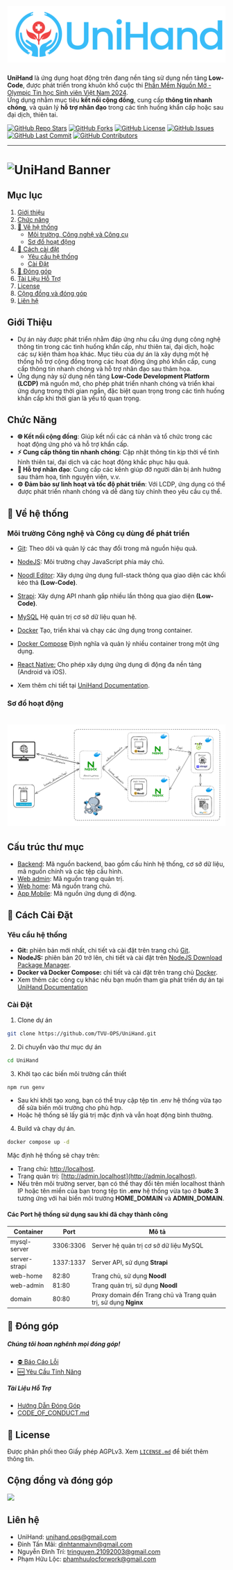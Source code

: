 # ![UniHand Banner](public/banner.png)

**UniHand** là ứng dụng hoạt động trên đang nền tảng sử dụng nền tảng **Low-Code**, được phát triển trong khuôn khổ cuộc thi [Phần Mềm Nguồn Mở - Olympic Tin học Sinh viên Việt Nam 2024](https://www.olp.vn/procon-pmmn/ph%E1%BA%A7n-m%E1%BB%81m-ngu%E1%BB%93n-m%E1%BB%9F).  
Ứng dụng nhằm mục tiêu **kết nối cộng đồng**, cung cấp **thông tin nhanh chóng**, và quản lý **hỗ trợ nhân đạo** trong các tình huống khẩn cấp hoặc sau đại dịch, thiên tai.

[![GitHub Repo Stars](https://img.shields.io/github/stars/TVU-OPS/UniHand?style=social)](https://github.com/TVU-OPS/UniHand/stargazers) [![GitHub Forks](https://img.shields.io/github/forks/TVU-OPS/UniHand?style=social)](https://github.com/TVU-OPS/UniHand/network/members) [![GitHub License](https://img.shields.io/github/license/TVU-OPS/UniHand)](https://github.com/TVU-OPS/UniHand/blob/main/LICENSE)
[![GitHub Issues](https://img.shields.io/github/issues/TVU-OPS/UniHand)](https://github.com/TVU-OPS/UniHand/issues) [![GitHub Last Commit](https://img.shields.io/github/last-commit/TVU-OPS/UniHand)](https://github.com/TVU-OPS/UniHand/commits/main) [![GitHub Contributors](https://img.shields.io/github/contributors/TVU-OPS/UniHand?style=flat&color=blue)](https://github.com/TVU-OPS/UniHand/graphs/contributors)

---

# ![UniHand Banner](public/banner_review.png)

## **Mục lục**

1. [Giới thiệu](#giới-thiệu)
2. [Chức năng](#chức-năng)
3. [🔎 Về hệ thống](#-về-hệ-thống)
   - [Môi trường, Công nghệ và Công cụ](#môi-trường-công-nghệ-và-công-cụ-dùng-để-phát-triển)
   - [Sơ đồ hoạt động](#sơ-đồ-hoạt-động)
4. [🔧 Cách cài đặt](#-cách-cài-đặt)
   - [Yêu cầu hệ thống](#yêu-cầu-hệ-thống)
   - [Cài Đặt](#cài-đặt)
5. [🎁 Đóng góp](#-đóng-góp)
6. [Tài Liệu Hỗ Trợ](#tài-liệu-hỗ-trợ)
7. [License](#license)
8. [Cộng đồng và đóng góp](#cộng-đồng-và-đóng-góp)
9. [Liên hệ](#liên-hệ)

## Giới Thiệu

- Dự án này được phát triển nhằm đáp ứng nhu cầu ứng dụng công nghệ thông tin trong các tình huống khẩn cấp, như thiên tai, đại dịch, hoặc các sự kiện thảm họa khác. Mục tiêu của dự án là xây dựng một hệ thống hỗ trợ cộng đồng trong các hoạt động ứng phó khẩn cấp, cung cấp thông tin nhanh chóng và hỗ trợ nhân đạo sau thảm họa.
- Ứng dụng này sử dụng nền tảng **Low-Code Development Platform (LCDP)** mã nguồn mở, cho phép phát triển nhanh chóng và triển khai ứng dụng trong thời gian ngắn, đặc biệt quan trọng trong các tình huống khẩn cấp khi thời gian là yếu tố quan trọng.

## Chức Năng

- **🌐 Kết nối cộng đồng**: Giúp kết nối các cá nhân và tổ chức trong các hoạt động ứng phó và hỗ trợ khẩn cấp.
- **⚡ Cung cấp thông tin nhanh chóng**: Cập nhật thông tin kịp thời về tình hình thiên tai, đại dịch và các hoạt động khắc phục hậu quả.
- **🤝 Hỗ trợ nhân đạo**: Cung cấp các kênh giúp đỡ người dân bị ảnh hưởng sau thảm họa, tình nguyện viên, v.v.
- **⚙️ Đảm bảo sự linh hoạt và tốc độ phát triển**: Với LCDP, ứng dụng có thể được phát triển nhanh chóng và dễ dàng tùy chỉnh theo yêu cầu cụ thể.

## 🔎 Về hệ thống

### Môi trường Công nghệ và Công cụ dùng để phát triển

- [Git](https://git-scm.com): Theo dõi và quản lý các thay đổi trong mã nguồn hiệu quả.
- [NodeJS](https://nodejs.org): Môi trường chạy JavaScript phía máy chủ.
- [Noodl Editor](https://www.noodl.net): Xây dựng ứng dụng full-stack thông qua giao diện các khối kéo thả **(Low-Code)**.
- [Strapi](https://strapi.io): Xây dựng API nhanh gắp nhiều lần thông qua giao diện **(Low-Code)**.
- [MySQL](https://www.mysql.com) Hệ quản trị cơ sở dữ liệu quan hệ.
- [Docker](https://www.docker.com) Tạo, triển khai và chạy các ứng dụng trong container.
- [Docker Compose](https://docs.docker.com/compose) Định nghĩa và quản lý nhiều container trong một ứng dụng.
- [React Native:](https://reactnative.dev) Cho phép xây dựng ứng dụng di động đa nền tảng (Android và iOS).

- Xem thêm chi tiết tại [UniHand Documentation](https://docs.unihand.site/getting-started/environment-software).

### Sơ đồ hoạt động

# ![UniHand Banner](public/so_do.png)

## Cấu trúc thư mục

- [Backend](https://github.com/TVU-OPS/UniHand/tree/main/backend): Mã nguồn backend, bao gồm cấu hình hệ thống, cơ sở dữ liệu, mã nguồn chính và các tệp cấu hình.
- [Web admin](https://github.com/TVU-OPS/UniHand/tree/main/web-admin): Mã nguồn trang quản trị.
- [Web home](https://github.com/TVU-OPS/UniHand/tree/main/web-home): Mã nguồn trang chủ.
- [App Mobile](https://github.com/TVU-OPS/UniHand/tree/main/app-mobile): Mã nguồn ứng dụng di động.

## 🔧 Cách Cài Đặt

### Yêu cầu hệ thống

- **Git:** phiên bản mới nhất, chi tiết và cài đặt trên trang chủ [Git](https://git-scm.com).
- **NodeJS:** phiên bản 20 trở lên, chi tiết và cài đặt trên [NodeJS Download Package Manager](https://nodejs.org/en/download/package-manager).
- **Docker và Docker Compose:** chi tiết và cài đặt trên trang chủ [Docker](https://www.docker.com).
- Xem thêm các công cụ khác nếu bạn muốn tham gia phát triển dự án tại [UniHand Documentation](https://docs.unihand.site/getting-started/environment-software)

### Cài Đặt

1. Clone dự án
```bash
git clone https://github.com/TVU-OPS/UniHand.git
```
2. Di chuyển vào thư mục dự án
```bash
cd UniHand
```
3. Khởi tạo các biến môi trường cần thiết
```bash
npm run genv
```
- Sau khi khởi tạo xong, bạn có thể truy cập tệp tin .env hệ thống vừa tạo để sửa biến môi trường cho phù hợp.
- Hoặc hệ thống sẽ lấy giá trị mặc định và vẫn hoạt động bình thường.

4. Build và chạy dự án.
```bash
docker compose up -d
```

Mặc định hệ thống sẽ chạy trên:

- Trang chủ: [http://localhost](http://localhost).
- Trang quản trị: [http://admin.localhost](http://admin.localhost).
- Nếu trên môi trường server, bạn có thể thay đổi tên miền localhost thành IP hoặc tên miền của bạn trong tệp tin **.env** hệ thống vừa tạo ở **bước 3** tương ứng với hai biến môi trường **HOME_DOMAIN** và **ADMIN_DOMAIN**.

#### Các Port hệ thống sử dụng sau khi đã chạy thành công

<table>
  <thead>
    <tr>
      <th>Container</th>
      <th>Port</th>
      <th>Mô tả</th>
    </tr>
  </thead>
  <tbody>
    <tr>
      <td>mysql-server</td>
      <td>3306:3306</td>
      <td>Server hệ quản trị cơ sở dữ liệu MySQL</td>
    </tr>
    <tr>
      <td>server-strapi</td>
      <td>1337:1337</td>
      <td>Server API, sử dụng <span style="font-weight: bold">Strapi</span></td>
    </tr>
    <tr>
      <td>web-home</td>
      <td>82:80</td>
      <td>Trang chủ, sử dụng <span style="font-weight: bold">Noodl</span></td>
    </tr>
    <tr>
      <td>web-admin</td>
      <td>81:80</td>
      <td>Trang quản trị, sử dụng <span style="font-weight: bold">Noodl</span></td>
    </tr>
    <tr>
      <td>domain</td>
      <td>80:80</td>
      <td>Proxy domain đến Trang chủ và Trang quản trị, sử dụng <span style="font-weight: bold">Nginx</span></td>
    </tr>
  </tbody>
</table>

## 🎁 Đóng góp

##### Chúng tôi hoan nghênh mọi đóng góp!

- [⛔ Báo Cáo Lỗi](https://github.com/TVU-OPS/UniHand/issues/new?template=bug_report.md&title=[Bug])
- [🆕 Yêu Cầu Tính Năng](https://github.com/TVU-OPS/UniHand/issues/new?template=feature_request.md&title=[Feature+Request])

##### Tài Liệu Hỗ Trợ

- [Hướng Dẫn Đóng Góp](.github/CONTRIBUTING.md)
- [CODE_OF_CONDUCT.md](.github/CODE_OF_CONDUCT.md)

## 📃 License

Được phân phối theo Giấy phép AGPLv3. Xem [`LICENSE.md`](https://github.com/TVU-OPS/UniHand/blob/main/LICENSE) để biết thêm thông tin.

## Cộng đồng và đóng góp

<a href="https://github.com/TVU-OPS/UniHand/graphs/contributors">
  <img src="https://contrib.rocks/image?repo=TVU-OPS/UniHand" />
</a>

## Liên hệ

- UniHand: unihand.ops@gmail.com
- Đinh Tấn Mãi: dinhtanmaivn@gmail.com
- Nguyễn Đình Trí: tringuyen.21092003@gmail.com
- Phạm Hữu Lộc: phamhuulocforwork@gmail.com
